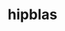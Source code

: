 ---
title: "hipblas"
layout: cache
categories: [package, develop-2025-03-23]
meta: {"compilers": ["gcc@=11.4.0", "gcc@=13.2.0"], "num_specs": 2, "num_specs_by_stack": {"e4s": 1, "ml-linux-x86_64-rocm": 1, "root": 2}, "oss": ["ubuntu22.04", "ubuntu24.04"], "platforms": ["linux"], "stacks": ["e4s", "ml-linux-x86_64-rocm", "root"], "targets": ["x86_64_v3"], "versions": ["6.1.2", "6.3.2"]}
spec_details: [{"compiler": "gcc@=13.2.0", "hash": "7ekxoxpya7sws4eey4xykuv25lpdlbyf", "os": "ubuntu24.04", "platform": "linux", "size": "-", "stacks": ["ml-linux-x86_64-rocm", "root"], "target": "x86_64_v3", "variants": ["amdgpu_target=gfx90a", "~asan", "build_system=cmake", "build_type=Release", "~cuda", "generator=make", "~ipo", "patches=b05b34b", "+rocm"], "versions": ["6.1.2"]}, {"compiler": "gcc@=11.4.0", "hash": "xo73sik4uoexc2zgfm23fhvhffpwz3m4", "os": "ubuntu22.04", "platform": "linux", "size": "-", "stacks": ["e4s", "root"], "target": "x86_64_v3", "variants": ["amdgpu_target=auto", "~asan", "build_system=cmake", "build_type=Release", "~cuda", "generator=make", "~ipo", "patches=8d71578,b05b34b", "+rocm"], "versions": ["6.3.2"]}]
---
